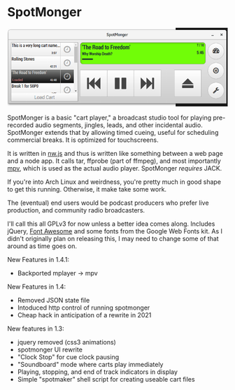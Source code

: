 SpotMonger
==========

![SpotMonger as of Apr 2017](https://raw.githubusercontent.com/refutationalist/spotmonger/master/example.png)

SpotMonger is a basic "cart player," a broadcast studio tool for playing pre-recorded audio segments, jingles, leads, and other incidental audio.  SpotMonger extends that by allowing timed cueing, useful for scheduling commercial breaks.   It is optimized for touchscreens.

It is written in [nw.js](http://nwjs.io) and thus is written like something between a web page and a node app.  It calls tar, ffprobe (part of ffmpeg), and most importantly [mpv](https://mpv.io), which is used as the actual audio player.  SpotMonger *requires* JACK.

If you're into Arch Linux and weirdness, you're pretty much in good shape to get this running.   Otherwise, it make take some work.  

The (eventual) end users would be podcast producers who prefer live production, and community radio broadcasters.

I'll call this all GPLv3 for now unless a better idea comes along.  Includes jQuery, [Font Awesome](https://fortawesome.github.io/Font-Awesome/) and some fonts from the Google Web Fonts kit.   As I didn't originally plan on releasing this, I may need to change some of that around as time goes on.

New Features in 1.4.1:
  * Backported mplayer -> mpv

New Features in 1.4:
  * Removed JSON state file
  * Intoduced http control of running spotmonger
  * Cheap hack in anticipation of a rewrite in 2021

New features in 1.3:
  * jquery removed (css3 animations)
  * spotmonger UI rewrite
  * "Clock Stop" for cue clock pausing
  * "Soundboard" mode where carts play immediately
  * Playing, stopping, and end of track indicators in display
  * Simple "spotmaker" shell script for creating useable cart files
